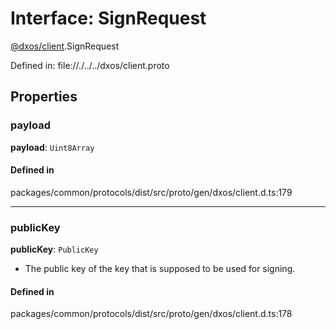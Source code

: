 # Interface: SignRequest

[@dxos/client](../modules/dxos_client.md).SignRequest

Defined in:
  file://./../../dxos/client.proto

## Properties

### payload

 **payload**: `Uint8Array`

#### Defined in

packages/common/protocols/dist/src/proto/gen/dxos/client.d.ts:179

___

### publicKey

 **publicKey**: `PublicKey`

- The public key of the key that is supposed to be used for signing.

#### Defined in

packages/common/protocols/dist/src/proto/gen/dxos/client.d.ts:178
